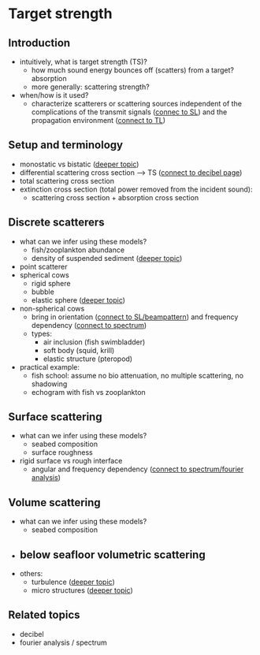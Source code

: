 # Target strength


## Introduction
- intuitively, what is target strength (TS)? 
    - how much sound energy bounces off (scatters) from a target? 
absorption
    - more generally: scattering strength?
- when/how is it used?
    - characterize scatterers or scattering sources independent of the complications of the transmit signals ([connec to SL]()) and the propagation environment ([connect to TL]())


## Setup and terminology
- monostatic vs bistatic ([deeper topic]())
- differential scattering cross section --> TS ([connect to decibel page]())
- total scattering cross section
- extinction cross section (total power removed from the incident sound):
    - scattering cross section + absorption cross section

## Discrete scatterers
- what can we infer using these models?
    - fish/zooplankton abundance
    - density of suspended sediment ([deeper topic]())
- point scatterer
- spherical cows
    - rigid sphere
    - bubble
    - elastic sphere ([deeper topic]())
- non-spherical cows
    - bring in orientation ([connect to SL/beampattern]()) and frequency dependency ([connect to spectrum]())
    - types:
        - air inclusion (fish swimbladder)
        - soft body (squid, krill)
        - elastic structure (pteropod)
- practical example:
    - fish school: assume no bio attenuation, no multiple scattering, no shadowing
    - echogram with fish vs zooplankton


## Surface scattering
- what can we infer using these models?
    - seabed composition
    - surface roughness
- rigid surface vs rough interface
    - angular and frequency dependency ([connect to spectrum/fourier analysis]())


## Volume scattering
- what can we infer using these models?
    - seabed composition
- below seafloor volumetric scattering
    - 
- others:
    - turbulence ([deeper topic]())
    - micro structures ([deeper topic]())




## Related topics
- decibel
- fourier analysis / spectrum